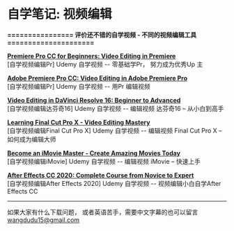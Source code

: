 # 自学笔记:   视频编辑

**================ 评价还不错的自学视频 - 不同的视频编辑工具 =====================**

**[Premiere Pro CC for Beginners: Video Editing in Premiere](https://github.com/sweet-melone/video/wiki/pr-for-Beginners)** <br/>
[自学视频编辑Pr]  Udemy 自学视频 -- 零基础学Pr， 努力成为优秀Up 主


**[Adobe Premiere Pro CC: Video Editing in Adobe Premiere Pro](https://github.com/sweet-melone/video/wiki/Video-Editing-in-pr)** <br/>
[自学视频编辑Pr] Udemy 自学视频 -- 用Pr 编辑视频

**[Video Editing in DaVinci Resolve 16: Beginner to Advanced](https://github.com/sweet-melone/video/wiki/DaVinci-Resolve)** <br/>
[自学视频编辑达芬奇16] Udemy 自学视频 -- 编辑视频 达芬奇16 – 从小白到高手


**[Learning Final Cut Pro X - Video Editing Mastery](https://github.com/sweet-melone/video/wiki/Final-Cut-Pro-X)** <br/>
[自学视频编辑Final Cut Pro X] Udemy 自学视频 -- 编辑视频 Final Cut Pro X – 如何成为编辑大师


**[Become an iMovie Master - Create Amazing Movies Today](https://github.com/sweet-melone/video/wiki/iMovie)** <br/>
[自学视频编辑iMovie] Udemy 自学视频 -- 编辑视频 iMovie – 快速上手


**[After Effects CC 2020: Complete Course from Novice to Expert](https://github.com/sweet-melone/video/wiki/After-Effects)** <br/>
[自学视频编辑After Effects 2020] Udemy 自学视频 -- 视频编辑小白自学After Effects CC 





-----------------------------------------------

如果大家有什么下载问题， 或者英语苦手，需要中文字幕的也可以留言  <br/>
wangdudu15@gmail.com
